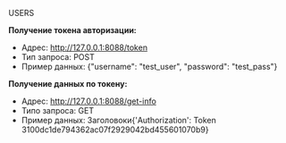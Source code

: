 USERS

**Получение токена авторизации:**
- Адрес: http://127.0.0.1:8088/token
- Тип запроса: POST
- Пример данных: {"username": "test_user", "password": "test_pass"}

**Получение данных по токену:**
- Адрес: http://127.0.0.1:8088/get-info
- Типо запроса: GET
- Пример данных: Заголовоки{'Authorization': Token 3100dc1de794362ac07f2929042bd455601070b9}
